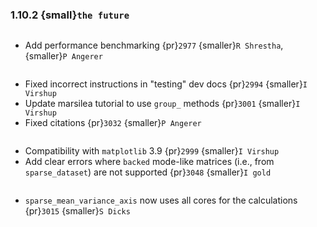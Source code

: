 ### 1.10.2 {small}`the future`

```{rubric} Development features
```

* Add performance benchmarking {pr}`2977` {smaller}`R Shrestha`, {smaller}`P Angerer`

```{rubric} Docs
```

* Fixed incorrect instructions in "testing" dev docs {pr}`2994` {smaller}`I Virshup`
* Update marsilea tutorial to use `group_` methods {pr}`3001` {smaller}`I Virshup`
* Fixed citations {pr}`3032` {smaller}`P Angerer`

```{rubric} Bug fixes
```

* Compatibility with `matplotlib` 3.9 {pr}`2999` {smaller}`I Virshup`
* Add clear errors where `backed` mode-like matrices (i.e., from `sparse_dataset`) are not supported {pr}`3048` {smaller}`I gold`

```{rubric} Performance
```
* `sparse_mean_variance_axis` now uses all cores for the calculations {pr}`3015` {smaller}`S Dicks`
